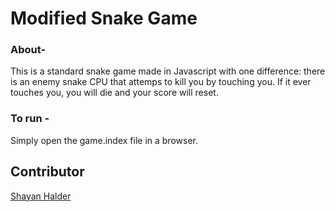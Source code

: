 # Modified Snake Game

### About-
This is a standard snake game made in Javascript with one difference:
there is an enemy snake CPU that attemps to kill you by 
touching you. If it ever touches you, you will die and your 
score will reset. 

### To run - 
Simply open the game.index file in a browser. 

## Contributor
[Shayan Halder](https://github.com/shayanhalder)